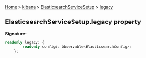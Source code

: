 [Home](./index) &gt; [kibana](./kibana.md) &gt; [ElasticsearchServiceSetup](./kibana.elasticsearchservicesetup.md) &gt; [legacy](./kibana.elasticsearchservicesetup.legacy.md)

## ElasticsearchServiceSetup.legacy property

<b>Signature:</b>

```typescript
readonly legacy: {
        readonly config$: Observable<ElasticsearchConfig>;
    };
```
